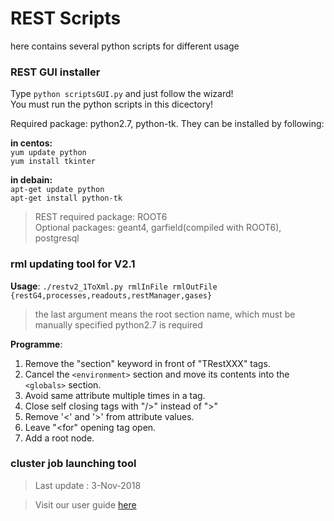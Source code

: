# REST Scripts

here contains several python scripts for different usage

### REST GUI installer

Type `python scriptsGUI.py` and just follow the wizard!  
You must run the python scripts in this dicectory!  

Required package: python2.7, python-tk. They can be installed by following:

**in centos:**  
`yum update python`  
`yum install tkinter`  

**in debain:**  
`apt-get update python`  
`apt-get install python-tk`  

>REST required package: ROOT6  
>Optional packages: geant4, garfield(compiled with ROOT6), postgresql  

### rml updating tool for V2.1

**Usage**: `./restv2_1ToXml.py rmlInFile rmlOutFile {restG4,processes,readouts,restManager,gases}`

>the last argument means the root section name, which must be manually specified
>python2.7 is required

**Programme**:
1. Remove the "section" keyword in front of "TRestXXX" tags.
2. Cancel the `<environment>` section and move its contents into the `<globals>` section.
3. Avoid same attribute multiple times in a tag.
4. Close self closing tags with "/>" instead of ">"
5. Remove '<' and '>' from attribute values.
6. Leave "<for" opening tag open.
7. Add a root node.

### cluster job launching tool

>Last update : 3-Nov-2018  

>Visit our user guide [here](https://pandax.physics.sjtu.edu.cn/docdb3/ShowDocument?docid=561)  